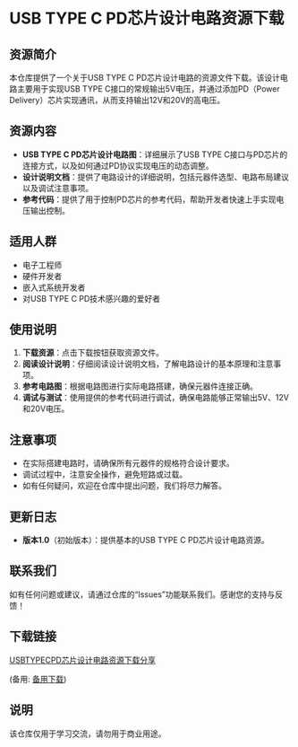 # USB TYPE C PD芯片设计电路资源下载

## 资源简介

本仓库提供了一个关于USB TYPE C PD芯片设计电路的资源文件下载。该设计电路主要用于实现USB TYPE C接口的常规输出5V电压，并通过添加PD（Power Delivery）芯片实现通讯，从而支持输出12V和20V的高电压。

## 资源内容

- **USB TYPE C PD芯片设计电路图**：详细展示了USB TYPE C接口与PD芯片的连接方式，以及如何通过PD协议实现电压的动态调整。
- **设计说明文档**：提供了电路设计的详细说明，包括元器件选型、电路布局建议以及调试注意事项。
- **参考代码**：提供了用于控制PD芯片的参考代码，帮助开发者快速上手实现电压输出控制。

## 适用人群

- 电子工程师
- 硬件开发者
- 嵌入式系统开发者
- 对USB TYPE C PD技术感兴趣的爱好者

## 使用说明

1. **下载资源**：点击下载按钮获取资源文件。
2. **阅读设计说明**：仔细阅读设计说明文档，了解电路设计的基本原理和注意事项。
3. **参考电路图**：根据电路图进行实际电路搭建，确保元器件连接正确。
4. **调试与测试**：使用提供的参考代码进行调试，确保电路能够正常输出5V、12V和20V电压。

## 注意事项

- 在实际搭建电路时，请确保所有元器件的规格符合设计要求。
- 调试过程中，注意安全操作，避免短路或过载。
- 如有任何疑问，欢迎在仓库中提出问题，我们将尽力解答。

## 更新日志

- **版本1.0**（初始版本）：提供基本的USB TYPE C PD芯片设计电路资源。

## 联系我们

如有任何问题或建议，请通过仓库的“Issues”功能联系我们。感谢您的支持与反馈！

## 下载链接
[USBTYPECPD芯片设计电路资源下载分享](https://pan.quark.cn/s/1347ce35f7d6) 

(备用: [备用下载](https://pan.baidu.com/s/1VkN5OkeQbAp49uiNL_J7UA?pwd=1234))

## 说明

该仓库仅用于学习交流，请勿用于商业用途。
